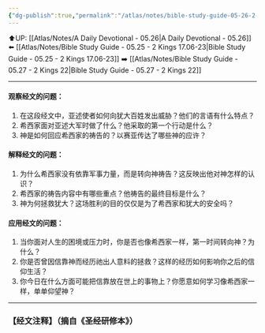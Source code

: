 ```yaml
---
{"dg-publish":true,"permalink":"/atlas/notes/bible-study-guide-05-26-2-kings-19/"}
---
```


⬆️UP: [[Atlas/Notes/A Daily Devotional - 05.26\|A Daily Devotional - 05.26]]
⬅️ [[Atlas/Notes/Bible Study Guide - 05.25 - 2 Kings 17.06-23\|Bible Study Guide - 05.25 - 2 Kings 17.06-23]]
➡️ [[Atlas/Notes/Bible Study Guide - 05.27 - 2 Kings 22\|Bible Study Guide - 05.27 - 2 Kings 22]] 

---

#### 观察经文的问题：

1. 在这段经文中，亚述使者如何向犹大百姓发出威胁？他们的言语有什么特点？
2. 希西家面对亚述大军时做了什么？他采取的第一个行动是什么？
3. 神是如何回应希西家的祷告的？以赛亚传达了哪些神的应许？

#### 解释经文的问题：

1. 为什么希西家没有依靠军事力量，而是转向神祷告？这反映出他对神怎样的认识？
2. 希西家的祷告内容中有哪些重点？他祷告的最终目标是什么？
3. 神为何拯救犹大？这场胜利的目的仅仅是为了希西家和犹大的安全吗？

#### 应用经文的问题：

1. 当你面对人生的困境或压力时，你是否也像希西家一样，第一时间转向神？为什么？
2. 你是否曾因信靠神而经历祂出人意料的拯救？这样的经历如何影响你之后的信仰生活？
3. 你今日在什么方面可能把信靠放在世上的事物上？你愿意如何学习像希西家一样，单单仰望神？

---
### 【经文注释】（摘自《圣经研修本》）

